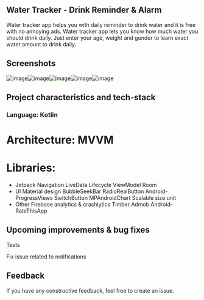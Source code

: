 ## Water Tracker - Drink Reminder & Alarm
Water tracker app helps you with daily reminder to drink water and it is free with no annoying ads. Water tracker app lets you know how much water you should drink daily. Just enter your age, weight and gender to learn exact water amount to drink daily.

## Screenshots
![image](https://github.com/ElifEzgiEmre/55985/assets/89242843/c5f00262-8fc3-4051-8c70-d5732af98fac)![image](https://github.com/ElifEzgiEmre/55985/assets/89242843/c846b203-425f-4b7e-aa44-b6640439cc88)![image](https://github.com/ElifEzgiEmre/55985/assets/89242843/854c1161-2df1-4174-aa2c-fc2649d4dbc8)![image](https://github.com/ElifEzgiEmre/55985/assets/89242843/02bee7b3-7a41-45dd-a602-c75e47d7bf02)![image](https://github.com/ElifEzgiEmre/55985/assets/89242843/1755bc35-615b-48d9-86f5-94a049148425)

## Project characteristics and tech-stack
### Language: Kotlin

# Architecture: MVVM

# Libraries:

- Jetpack
Navigation
LiveData
Lifecycle
ViewModel
Room
- UI
Material design
BubbleSeekBar
RadioRealButton
Android-ProgressViews
SwitchButton
MPAndroidChart
Scalable size unit
- Other
Firebase analytics & crashlytics
Timber
Admob
Android-RateThisApp
## Upcoming improvements & bug fixes
Tests

Fix issue related to notifications

## Feedback
If you have any constructive feedback, feel free to create an issue.



